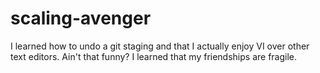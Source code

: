 # scaling-avenger
I learned how to undo a git staging and that I actually enjoy VI over other text editors. Ain't that funny? 
I learned that my friendships are fragile.
